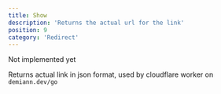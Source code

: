 ```yaml
---
title: Show
description: 'Returns the actual url for the link'
position: 9
category: 'Redirect'
---
```


Not implemented yet

Returns actual link in json format, used by cloudflare worker on `demiann.dev/go`
